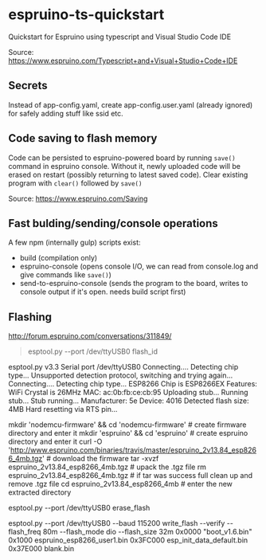 # espruino-ts-quickstart
Quickstart for Espruino using typescript and Visual Studio Code IDE

Source: https://www.espruino.com/Typescript+and+Visual+Studio+Code+IDE 

## Secrets
Instead of app-config.yaml, create app-config.user.yaml (already ignored) for safely adding stuff like ssid etc. 

## Code saving to flash memory
Code can be persisted to espruino-powered board by running `save()` command in espruino console.
Without it, newly uploaded code will be erased on restart (possibly returning to latest saved code).
Clear existing program with `clear()` followed by `save()`

Source: https://www.espruino.com/Saving 

## Fast bulding/sending/console operations
A few npm (internally gulp) scripts exist:
- build (compilation only)
- espruino-console (opens console I/O, we can read from console.log and give commands like `save()`)
- send-to-espruino-console (sends the program to the board, writes to console output if it's open. needs build script first)

## Flashing
http://forum.espruino.com/conversations/311849/


> esptool.py --port /dev/ttyUSB0 flash_id

esptool.py v3.3
Serial port /dev/ttyUSB0
Connecting....
Detecting chip type... Unsupported detection protocol, switching and trying again...
Connecting....
Detecting chip type... ESP8266
Chip is ESP8266EX
Features: WiFi
Crystal is 26MHz
MAC: ac:0b:fb:ce:cb:95
Uploading stub...
Running stub...
Stub running...
Manufacturer: 5e
Device: 4016
Detected flash size: 4MB
Hard resetting via RTS pin...


mkdir 'nodemcu-firmware' && cd 'nodemcu-firmware' # create firmware directory and enter it
mkdir 'espruino' && cd 'espruino' # create espruino directory and enter it
curl -O 'http://www.espruino.com/binaries/travis/master/espruino_2v13.84_esp8266_4mb.tgz' # download the firmware
tar -xvzf espruino_2v13.84_esp8266_4mb.tgz # upack the .tgz file
rm espruino_2v13.84_esp8266_4mb.tgz # if tar was success full clean up and remove .tgz file
cd espruino_2v13.84_esp8266_4mb # enter the new extracted directory

esptool.py --port /dev/ttyUSB0 erase_flash

esptool.py --port /dev/ttyUSB0 --baud 115200 write_flash --verify --flash_freq 80m --flash_mode dio --flash_size 32m 0x0000 "boot_v1.6.bin" 0x1000 espruino_esp8266_user1.bin 0x3FC000 esp_init_data_default.bin 0x37E000 blank.bin